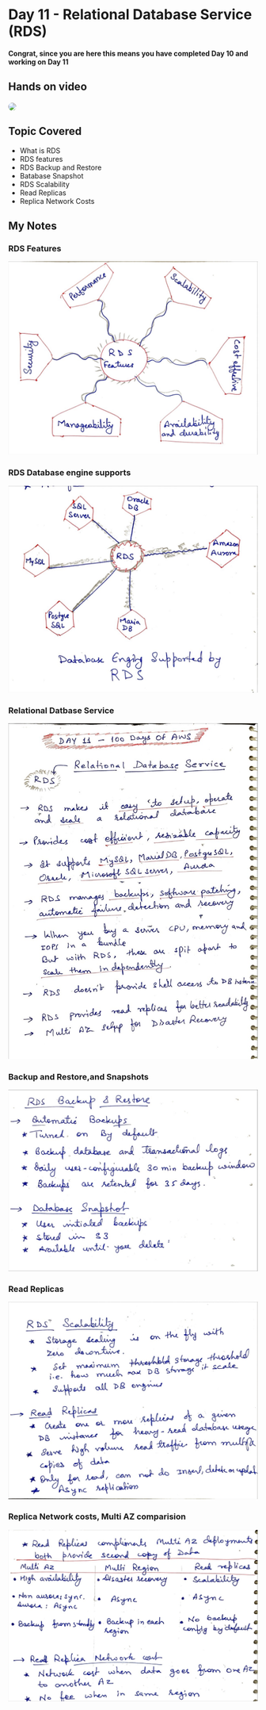 # Day 11 - Relational Database Service (RDS)

**Congrat, since you are here this means you have completed Day 10 and working on Day 11**

## Hands on video
<a href="https://youtu.be/uyvbTYj1pyM">
<img src="https://i3.ytimg.com/vi/uyvbTYj1pyM/hqdefault.jpg" align="center" width="200" style="border-radius:40px" />
</a>

## Topic Covered
  - What is RDS
  - RDS features
  - RDS Backup and Restore
  - Batabase Snapshot
  - RDS Scalability
  - Read Replicas
  - Replica Network Costs

## My Notes

  ### RDS Features
  ![1](./images/2bbc0066a89431f71e9ec75b1aae0f63461bea65.jpeg)  

  ### RDS Database engine supports
  ![2](./images/39492c8a3ed8ecc781a3fb94ccfdc8fcb7065484.jpeg)

  ### Relational Datbase Service
  ![3](./images/13736cb0346517a63d34733bf66553c0f600e40f.jpeg)
  
  ### Backup and Restore,and Snapshots
  ![4](./images/f0305fdc6a283579311c8a4ad5fe3f36092488c0.jpeg)
  
  ### Read Replicas
  ![5](./images/66813b19af3807d1f52a1932e17b606263bbfb51.jpeg)
  
  ### Replica Network costs, Multi AZ comparision
  ![6](./images/7be4d7606e8c97cbef7945d1d466f086523b6d7f.jpeg)
  
  
  

